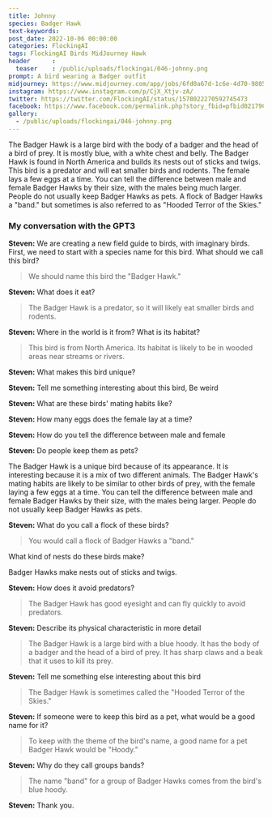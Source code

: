 ```yaml
---
title: Johnny
species: Badger Hawk
text-keywords: 
post_date: 2022-10-06 00:00:00
categories: FlockingAI
tags: FlockingAI Birds MidJourney Hawk
header      :
  teaser    : /public/uploads/flockingai/046-johnny.png
prompt: A bird wearing a Badger outfit
midjourney: https://www.midjourney.com/app/jobs/6fd0a67d-1c6e-4d70-9805-eb86c8abd877
instagram: https://www.instagram.com/p/CjX_Xtjv-zA/
twitter: https://twitter.com/FlockingAI/status/1578022270592745473
facebook: https://www.facebook.com/permalink.php?story_fbid=pfbid02179CVu3CcjcgvTAoumpffDDWHee3tmSVrZAaKTYvNao1r2PLzWGhhE1Kb49NoHH8l&id=100084908943138
gallery: 
  - /public/uploads/flockingai/046-johnny.png
---
```


The Badger Hawk is a large bird with the body of a badger and the head of a bird of prey. It is mostly blue, with a white chest and belly. The Badger Hawk is found in North America and builds its nests out of sticks and twigs. This bird is a predator and will eat smaller birds and rodents. The female lays a few eggs at a time. You can tell the difference between male and female Badger Hawks by their size, with the males being much larger. People do not usually keep Badger Hawks as pets. A flock of Badger Hawks a "band." but sometimes is also referred to as "Hooded Terror of the Skies."

### My conversation with the GPT3

**Steven:** We are creating a new field guide to birds, with imaginary birds. First, we need to start with a species name for this bird. What should we call this bird?

> We should name this bird the "Badger Hawk."

**Steven:** What does it eat?

> The Badger Hawk is a predator, so it will likely eat smaller birds and rodents.

**Steven:** Where in the world is it from? What is its habitat?

> This bird is from North America. Its habitat is likely to be in wooded areas near streams or rivers.

**Steven:** What makes this bird unique?

**Steven:** Tell me something interesting about this bird, Be weird

**Steven:** What are these birds' mating habits like?

**Steven:** How many eggs does the female lay at a time?

**Steven:** How do you tell the difference between male and female

**Steven:** Do people keep them as pets?

The Badger Hawk is a unique bird because of its appearance. It is interesting because it is a mix of two different animals. The Badger Hawk's mating habits are likely to be similar to other birds of prey, with the female laying a few eggs at a time. You can tell the difference between male and female Badger Hawks by their size, with the males being larger. People do not usually keep Badger Hawks as pets.

**Steven:** What do you call a flock of these birds?

> You would call a flock of Badger Hawks a "band."

What kind of nests do these birds make?

Badger Hawks make nests out of sticks and twigs.

**Steven:** How does it avoid predators?

> The Badger Hawk has good eyesight and can fly quickly to avoid predators.

**Steven:** Describe its physical characteristic in more detail

> The Badger Hawk is a large bird with a blue hoody. It has the body of a badger and the head of a bird of prey. It has sharp claws and a beak that it uses to kill its prey.

**Steven:** Tell me something else interesting about this bird

> The Badger Hawk is sometimes called the "Hooded Terror of the Skies."

**Steven:** If someone were to keep this bird as a pet, what would be a good name for it?

> To keep with the theme of the bird's name, a good name for a pet Badger Hawk would be "Hoody."

**Steven:** Why do they call groups bands?

> The name "band" for a group of Badger Hawks comes from the bird's blue hoody.

**Steven:** Thank you.

